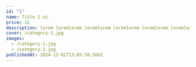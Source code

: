 ```yaml
---
id: "1"
name: Title 1 uz
price: 12
description: lorem loremlorem loremlorem loremlorem loremlorem loremlorem lorem
cover: /category-1.jpg
images:
  - /category-1.jpg
  - /category-2.jpg
publishedAt: 2024-12-02T13:05:50.566Z
---
```

